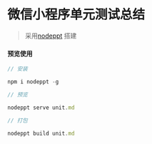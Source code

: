 <!--
 * @Author: Wginit
 * @Date: 2019-11-20 18:04:01
 * @LastEditTime: 2019-11-20 18:09:58
 -->
# 微信小程序单元测试总结

> 采用[nodeppt](https://github.com/ksky521/nodeppt) 搭建

#### 预览使用

```javascript
// 安装

npm i nodeppt -g

// 预览

nodeppt serve unit.md

// 打包

nodeppt build unit.md

```
